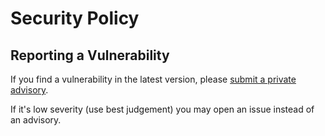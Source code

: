 # Security Policy

## Reporting a Vulnerability

If you find a vulnerability in the latest version, please [submit a private advisory](https://github.com/nguyendkn/cmonitor/security/advisories/new).

If it's low severity (use best judgement) you may open an issue instead of an advisory.
